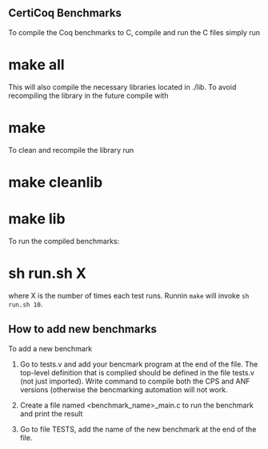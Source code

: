 CertiCoq Benchmarks
-------------------
To compile the Coq benchmarks to C, compile and run the C files simply run

  # make all

This will also compile the necessary libraries located in ./lib. To avoid
recompiling the library in the future compile with

  # make

To clean and recompile the library run

  # make cleanlib
  # make lib

To run the compiled benchmarks:

   # sh run.sh X

where X is the number of times each test runs. Runnin `make` will invoke `sh run.sh 10`.


How to add new benchmarks
-------------------------
To add a new benchmark

1) Go to tests.v and add your bencmark program at the end of the file. The
   top-level definition that is complied should be defined in the file tests.v
   (not just imported). Write command to compile both the CPS and ANF versions
   (otherwise the bencmarking automation will not work.

2) Create a file named <benchmark_name>_main.c to run the benchmark and print
   the result

3) Go to file TESTS, add the name of the new benchmark at the end of the file.
